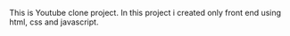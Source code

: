 This is Youtube clone project. In this project i created only front end using html, css and javascript.
